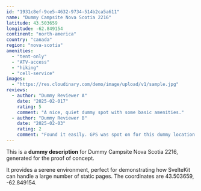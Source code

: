 ```yaml
---
id: "1931c8ef-9ce5-4632-9734-514b2ca5a611"
name: "Dummy Campsite Nova Scotia 2216"
latitude: 43.503659
longitude: -62.849154
continent: "north-america"
country: "canada"
region: "nova-scotia"
amenities:
  - "tent-only"
  - "ATV-access"
  - "hiking"
  - "cell-service"
images:
  - "https://res.cloudinary.com/demo/image/upload/v1/sample.jpg"
reviews:
  - author: "Dummy Reviewer A"
    date: "2025-02-017"
    rating: 5
    comment: "A nice, quiet dummy spot with some basic amenities."
  - author: "Dummy Reviewer B"
    date: "2025-02-03"
    rating: 2
    comment: "Found it easily. GPS was spot on for this dummy location."
---
```


This is a **dummy description** for Dummy Campsite Nova Scotia 2216, generated for the proof of concept.

It provides a serene environment, perfect for demonstrating how SvelteKit can handle a large number of static pages. The coordinates are 43.503659, -62.849154.
